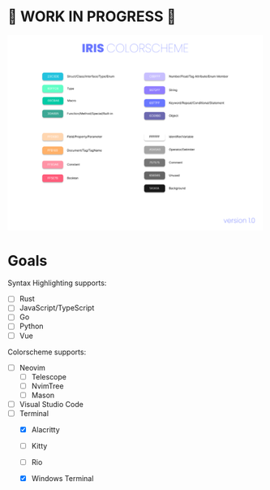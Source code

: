 # :construction: WORK IN PROGRESS :construction:

![iris-colorscheme-v1](./versions/iris-colorscheme-v1.0.png)

# Goals

Syntax Highlighting supports:
- [ ] Rust
- [ ] JavaScript/TypeScript
- [ ] Go
- [ ] Python
- [ ] Vue

Colorscheme supports:
- [ ] Neovim
    - [ ] Telescope
    - [ ] NvimTree
    - [ ] Mason
- [ ] Visual Studio Code
- [ ] Terminal
    - [x] Alacritty
    - [ ] Kitty
    - [ ] Rio
    - [x] Windows Terminal

